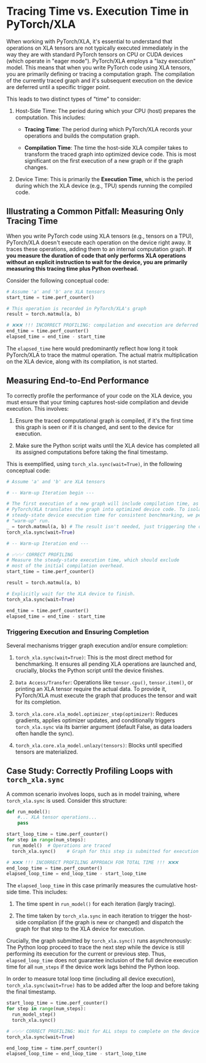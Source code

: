 # Tracing Time vs. Execution Time in PyTorch/XLA

When working with PyTorch/XLA, it's essential to understand that operations on
XLA tensors are not typically executed immediately in the way they are with
standard PyTorch tensors on CPU or CUDA devices (which operate in "eager mode").
PyTorch/XLA employs a "lazy execution" model. This means that when you write
PyTorch code using XLA tensors, you are primarily defining or tracing a
computation graph. The compilation of the currently traced graph and it's
subsequent execution on the device are deferred until a specific trigger point.

This leads to two distinct types of "time" to consider:

1. Host-Side Time: The period during which your CPU (host) prepares the
computation. This includes:

   - **Tracing Time**: The period during which PyTorch/XLA records your
   operations and builds the computation graph.

   - **Compilation Time**: The time the host-side XLA compiler takes to
   transform the traced graph into optimized device code. This is most
   significant on the first execution of a new graph or if the graph changes.

2. Device Time: This is primarily the **Execution Time**, which is the period
   during which the XLA device (e.g., TPU) spends running the compiled code.

## Illustrating a Common Pitfall: Measuring Only Tracing Time

When you write PyTorch code using XLA tensors (e.g., tensors on a TPU),
PyTorch/XLA doesn't execute each operation on the device right away. It traces
these operations, adding them to an internal computation graph. **If you measure
the duration of code that only performs XLA operations without an explicit
instruction to wait for the device, you are primarily measuring this tracing
time plus Python overhead.**

Consider the following conceptual code:

```Python
# Assume 'a' and 'b' are XLA tensors
start_time = time.perf_counter()

# This operation is recorded in PyTorch/XLA's graph
result = torch.matmul(a, b)

# ❌❌❌ !!! INCORRECT PROFILING: compilation and execution are deferred !!! ❌❌❌
end_time = time.perf_counter()
elapsed_time = end_time - start_time
```

The `elapsed_time` here would predominantly reflect how long it took PyTorch/XLA
to trace the matmul operation. The actual matrix multiplication on the XLA
device, along with its compilation, is not started.

## Measuring End-to-End Performance

To correctly profile the performance of your code on the XLA device, you must
ensure that your timing captures host-side compilation and devide execution.
This involves:

1. Ensure the traced computational graph is compiled, if it's the first time
this graph is seen or if it is changed, and sent to the device for execution.

1. Make sure the Python script waits until the XLA device has completed all its
assigned computations before taking the final timestamp.

This is exemplified, using `torch_xla.sync(wait=True)`, in the following
conceptual code:

```Python
# Assume 'a' and 'b' are XLA tensors

# -- Warm-up Iteration begin ---

# The first execution of a new graph will include compilation time, as
# PyTorch/XLA translates the graph into optimized device code. To isolate the
# steady-state device execution time for consistent benchmarking, we perform a
# "warm-up" run.
_ = torch.matmul(a, b) # The result isn't needed, just triggering the op
torch_xla.sync(wait=True)

# -- Warm-up Iteration end ---

# ✅✅✅ CORRECT PROFILING
# Measure the steady-state execution time, which should exclude
# most of the initial compilation overhead.
start_time = time.perf_counter()

result = torch.matmul(a, b)

# Explicitly wait for the XLA device to finish.
torch_xla.sync(wait=True)

end_time = time.perf_counter()
elapsed_time = end_time - start_time
```

### Triggering Execution and Ensuring Completion

Several mechanisms trigger graph execution and/or ensure completion:

1. `torch_xla.sync(wait=True)`: This is the most direct method for benchmarking.
It ensures all pending XLA operations are launched and, crucially, blocks the
Python script until the device finishes.

1. `Data Access/Transfer`: Operations like `tensor.cpu()`, `tensor.item()`, or
printing an XLA tensor require the actual data. To provide it, PyTorch/XLA must
execute the graph that produces the tensor and wait for its completion.

1. `torch_xla.core.xla_model.optimizer_step(optimizer)`: Reduces gradients,
applies optimizer updates, and conditionally triggers `torch_xla.sync` via its
barrier argument (default False, as data loaders often handle the sync).

1. `torch_xla.core.xla_model.unlazy(tensors)`: Blocks until specified tensors
are materialized.

## Case Study: Correctly Profiling Loops with `torch_xla.sync`

A common scenario involves loops, such as in model training, where
`torch_xla.sync` is used. Consider this structure:

```Python
def run_model():
    #... XLA tensor operations...
    pass

start_loop_time = time.perf_counter()
for step in range(num_steps):
  run_model()  # Operations are traced
  torch_xla.sync()    # Graph for this step is submitted for execution

# ❌❌❌ !!! INCORRECT PROFILING APPROACH FOR TOTAL TIME !!! ❌❌❌
end_loop_time = time.perf_counter()
elapsed_loop_time = end_loop_time - start_loop_time
```

The `elapsed_loop_time` in this case primarily measures the cumulative host-side
time. This includes:

1. The time spent in `run_model()` for each iteration (largly tracing).

1. The time taken by `torch_xla.sync` in each iteration to trigger the host-side
compilation (if the graph is new or changed) and dispatch the graph for that
step to the XLA device for execution.


Crucially, the graph submitted by `torch_xla.sync()` runs asynchronously: The
Python loop proceed to trace the next step while the device is still performing
its execution for the current or previous step. Thus, `elapsed_loop_time` does
not guarantee inclusion of the full device execution time for all `num_steps` if
the device work lags behind the Python loop.

In order to measure total loop time (including all device execution),
`torch_xla.sync(wait=True)` has to be added after the loop and before taking the
final timestamp.

```Python
start_loop_time = time.perf_counter()
for step in range(num_steps):
  run_model_step()
  torch_xla.sync()

# ✅✅✅ CORRECT PROFILING: Wait for ALL steps to complete on the device.
torch_xla.sync(wait=True)

end_loop_time = time.perf_counter()
elapsed_loop_time = end_loop_time - start_loop_time
```
